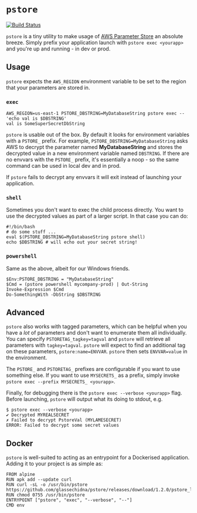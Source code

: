 # `pstore`

[![Build Status](https://travis-ci.org/glassechidna/pstore.svg?branch=master)](https://travis-ci.org/glassechidna/pstore)

`pstore` is a tiny utility to make usage of [AWS Parameter Store][aws-pstore] an
absolute breeze. Simply prefix your application launch with `pstore exec <yourapp>`
and you're up and running - in dev or prod.

[aws-pstore]: https://aws.amazon.com/ec2/systems-manager/parameter-store/

## Usage

`pstore` expects the `AWS_REGION` environment variable to be set to the region
that your parameters are stored in.

### `exec`

```
AWS_REGION=us-east-1 PSTORE_DBSTRING=MyDatabaseString pstore exec -- 'echo val is $DBSTRING'
val is SomeSuperSecretDbString
```

`pstore` is usable out of the box. By default it looks for environment variables
with a `PSTORE_` prefix. For example, `PSTORE_DBSTRING=MyDatabaseString` asks
AWS to decrypt the parameter named **MyDatabaseString** and stores the decrypted
value in a new environment variable named `DBSTRING`. If there are no envvars
with the `PSTORE_` prefix, it's essentially a noop - so the same command can be
used in local dev and in prod.

If `pstore` fails to decrypt any envvars it will exit instead of launching your
application.

### `shell`

Sometimes you don't want to exec the child process directly. You want to use the decrypted values as part of a larger script. In that case you can do:

```
#!/bin/bash
# do some stuff ...
eval $(PSTORE_DBSTRING=MyDatabaseString pstore shell)
echo $DBSTRING # will echo out your secret string!
```

### `powershell`

Same as the above, albeit for our Windows friends.

```
$Env:PSTORE_DBSTRING = "MyDatabaseString"
$Cmd = (pstore powershell mycompany-prod) | Out-String
Invoke-Expression $Cmd
Do-SomethingWith -DbString $DBSTRING
```



## Advanced

`pstore` also works with tagged parameters, which can be helpful when you have
a _lot_ of parameters and don't want to enumerate them all individually. You can
specify `PSTORETAG_tagkey=tagval` and `pstore` will retrieve all parameters with
`tagkey=tagval`. `pstore` will expect to find an additional tag on these parameters,
`pstore:name=ENVVAR`. `pstore` then sets `ENVVAR=value` in the environment.

The `PSTORE_` and `PSTORETAG_` prefixes are configurable if you want to use 
something else. If you want to use `MYSECRETS_` as a prefix, simply invoke
`pstore exec --prefix MYSECRETS_ <yourapp>`.

Finally, for debugging there is the `pstore exec --verbose <yourapp>` flag.
Before launching, `pstore` will output what its doing to stdout, e.g.

```
$ pstore exec --verbose <yourapp>
✔ Decrypted MYREALSECRET︎
✗ Failed to decrypt PstoreVal (MYLAMESECRET)
ERROR: Failed to decrypt some secret values
```



## Docker

`pstore` is well-suited to acting as an entrypoint for a Dockerised application.
Adding it to your project is as simple as:

```
FROM alpine
RUN apk add --update curl
RUN curl -sL -o /usr/bin/pstore https://github.com/glassechidna/pstore/releases/download/1.2.0/pstore_linux_amd64
RUN chmod 0755 /usr/bin/pstore
ENTRYPOINT ["pstore", "exec", "--verbose", "--"]
CMD env
```
